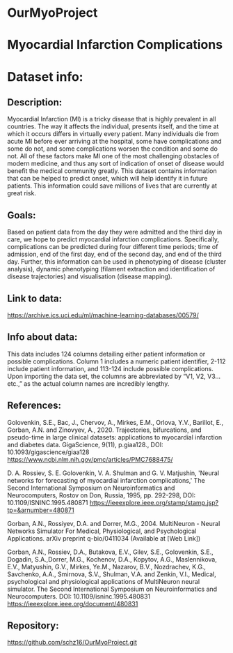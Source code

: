 # OurMyoProject
# Myocardial Infarction Complications 
# Dataset info: 
## Description: 
Myocardial Infarction (MI) is a tricky disease that is highly prevalent in all countries. The way it affects the individual, presents itself, and the time at which it occurs differs in virtually every patient. Many individuals die from acute MI before ever arriving at the hospital, some have complications and some do not, and some complications worsen the condition and some do not. All of these factors make MI one of the most challenging obstacles of modern medicine, and thus any sort of indication of onset of disease would benefit the medical community greatly. This dataset contains information that can be helped to predict onset, which will help identify it in future patients. This information could save millions of lives that are currently at great risk.  
## Goals: 
Based on patient data from the day they were admitted and the third day in care, we hope to predict myocardial infarction complications. Specifically, complications can be predicted during four different time periods; time of admission, end of the first day, end of the second day, and end of the third day. Further, this information can be used in phenotyping of disease (cluster analysis), dynamic phenotyping (filament extraction and identification of disease trajectories) and visualisation (disease mapping).
## Link to data: 
https://archive.ics.uci.edu/ml/machine-learning-databases/00579/
## Info about data: 
This data includes 124 columns detailing either patient information or possible complications. Column 1 includes a numeric patient identifier, 2-112 include patient information, and 113-124 include possible complications. Upon importing the data set, the columns are abbreviated by “V1, V2, V3… etc.,” as the actual column names are incredibly lengthy. 
## References: 
Golovenkin, S.E., Bac, J., Chervov, A., Mirkes, E.M., Orlova, Y.V., Barillot, E., Gorban, A.N. and Zinovyev, A., 2020. Trajectories, bifurcations, and pseudo-time in large clinical datasets: applications to myocardial infarction and diabetes data. GigaScience, 9(11), p.giaa128., DOI: 10.1093/gigascience/giaa128 
https://www.ncbi.nlm.nih.gov/pmc/articles/PMC7688475/ 

D. A. Rossiev, S. E. Golovenkin, V. A. Shulman and G. V. Matjushin, 'Neural networks for forecasting of myocardial infarction complications,' The Second International Symposium on Neuroinformatics and Neurocomputers, Rostov on Don, Russia, 1995, pp. 292-298, DOI: 10.1109/ISNINC.1995.480871
​​https://ieeexplore.ieee.org/stamp/stamp.jsp?tp=&arnumber=480871 

Gorban, A.N., Rossiyev, D.A. and Dorrer, M.G., 2004. MultiNeuron - Neural Networks Simulator For Medical, Physiological, and Psychological Applications. arXiv preprint q-bio/0411034 
(Available at [Web Link])

Gorban, A.N., Rossiev, D.A., Butakova, E.V., Gilev, S.E., Golovenkin, S.E., Dogadin, S.A.,Dorrer, M.G., Kochenov, D.A., Kopytov, A.G., Maslennikova, E.V., Matyushin, G.V., Mirkes, Ye.M., Nazarov, B.V., Nozdrachev, K.G., Savchenko, A.A., Smirnova, S.V., Shulman, V.A. and Zenkin, V.I., Medical, psychological and physiological applications of MultiNeuron neural simulator. The Second International Symposium on Neuroinformatics and Neurocomputers. DOI: 10.1109/isninc.1995.480831
https://ieeexplore.ieee.org/document/480831 
## Repository:
https://github.com/schz16/OurMyoProject.git 
